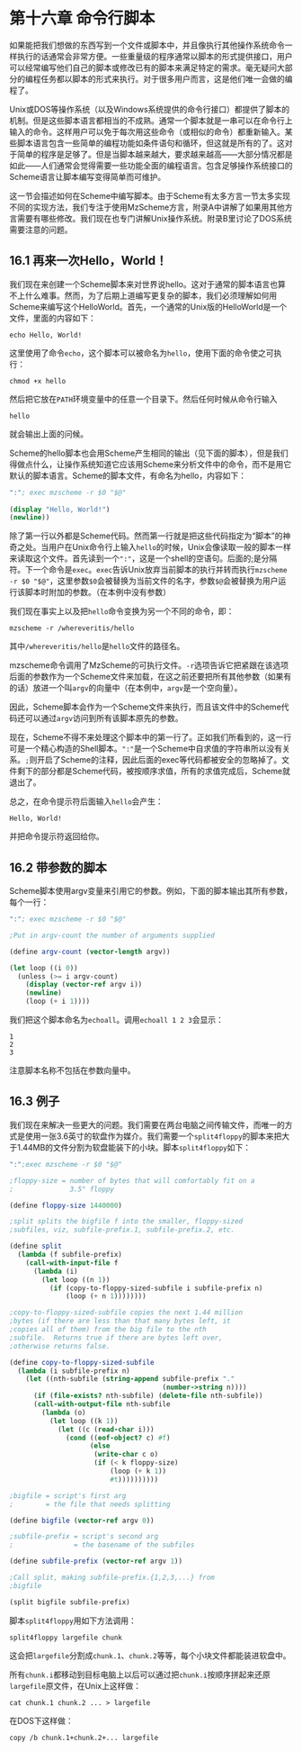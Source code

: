 第十六章 命令行脚本
===================

如果能把我们想做的东西写到一个文件或脚本中，并且像执行其他操作系统命令一样执行的话通常会非常方便。一些重量级的程序通常以脚本的形式提供接口，用户可以经常编写他们自己的脚本或修改已有的脚本来满足特定的需求。毫无疑问大部分的编程任务都以脚本的形式来执行。对于很多用户而言，这是他们唯一会做的编程了。

Unix或DOS等操作系统（以及Windows系统提供的命令行接口）都提供了脚本的机制。但是这些脚本语言都相当的不成熟。通常一个脚本就是一串可以在命令行上输入的命令。这样用户可以免于每次用这些命令（或相似的命令）都重新输入。某些脚本语言包含一些简单的编程功能如条件语句和循环，但这就是所有的了。这对于简单的程序是足够了。但是当脚本越来越大，要求越来越高——大部分情况都是如此——人们通常会觉得需要一些功能全面的编程语言。包含足够操作系统接口的Scheme语言让脚本编写变得简单而可维护。

这一节会描述如何在Scheme中编写脚本。由于Scheme有太多方言一节太多实现不同的实现方法，我们专注于使用MzScheme方言，附录A中讲解了如果用其他方言需要有哪些修改。我们现在也专门讲解Unix操作系统。附录B里讨论了DOS系统需要注意的问题。

## 16.1 再来一次Hello，World！

我们现在来创建一个Scheme脚本来对世界说hello。这对于通常的脚本语言也算不上什么难事。然而，为了后期上道编写更复杂的脚本，我们必须理解如何用Scheme来编写这个HelloWorld。首先，一个通常的Unix版的HelloWorld是一个文件，里面的内容如下：
```shell
echo Hello, World!
```
这里使用了命令`echo`，这个脚本可以被命名为`hello`，使用下面的命令使之可执行：
```shell
chmod +x hello
```
然后把它放在`PATH`环境变量中的任意一个目录下。然后任何时候从命令行输入
```shell
hello
```
就会输出上面的问候。

Scheme的hello脚本也会用Scheme产生相同的输出（见下面的脚本），但是我们得做点什么，让操作系统知道它应该用Scheme来分析文件中的命令，而不是用它默认的脚本语言。Scheme的脚本文件，有命名为hello，内容如下：
```scheme
":"; exec mzscheme -r $0 "$@"
 
(display "Hello, World!")
(newline))
```
除了第一行以外都是Scheme代码。然而第一行就是把这些代码指定为“脚本”的神奇之处。当用户在Unix命令行上输入`hello`的时候，Unix会像读取一般的脚本一样来读取这个文件。首先读到一个`":"`，这是一个shell的空语句。后面的;是分隔符。下一个命令是`exec`。`exec`告诉Unix放弃当前脚本的执行并转而执行`mzscheme -r $0 "$@"`，这里参数`$0`会被替换为当前文件的名字，参数`$@`会被替换为用户运行该脚本时附加的参数。（在本例中没有参数）

我们现在事实上以及把`hello`命令变换为另一个不同的命令，即：

```shell
mzscheme -r /whereveritis/hello
```

其中`/whereveritis/hello`是`hello`文件的路径名。

mzscheme命令调用了MzScheme的可执行文件。`-r`选项告诉它把紧跟在该选项后面的参数作为一个Scheme文件来加载，在这之前还要把所有其他参数（如果有的话）放进一个叫`argv`的向量中（在本例中，`argv`是一个空向量）。

因此，Scheme脚本会作为一个Scheme文件来执行，而且该文件中的Scheme代码还可以通过`argv`访问到所有该脚本原先的参数。

现在，Scheme不得不来处理这个脚本中的第一行了。正如我们所看到的，这一行可是一个精心构造的Shell脚本。`":"`是一个Scheme中自求值的字符串所以没有关系。`;`则开启了Scheme的注释，因此后面的exec等代码都被安全的忽略掉了。文件剩下的部分都是Scheme代码，被按顺序求值，所有的求值完成后，Scheme就退出了。

总之，在命令提示符后面输入`hello`会产生：

```
Hello, World!
```

并把命令提示符返回给你。


## 16.2 带参数的脚本

Scheme脚本使用argv变量来引用它的参数。例如，下面的脚本输出其所有参数，每个一行：

```scheme
":"; exec mzscheme -r $0 "$@"

;Put in argv-count the number of arguments supplied

(define argv-count (vector-length argv))

(let loop ((i 0))
  (unless (>= i argv-count)
    (display (vector-ref argv i))
    (newline)
    (loop (+ i 1))))
```

我们把这个脚本命名为`echoall`。调用`echoall 1 2 3`会显示：
```
1 
2 
3
```
注意脚本名称不包括在参数向量中。

## 16.3 例子

我们现在来解决一些更大的问题。我们需要在两台电脑之间传输文件，而唯一的方式是使用一张3.6英寸的软盘作为媒介。我们需要一个`split4floppy`的脚本来把大于1.44MB的文件分割为软盘能装下的小块。脚本`split4floppy`如下：

```scheme
":";exec mzscheme -r $0 "$@"

;floppy-size = number of bytes that will comfortably fit on a
;              3.5" floppy

(define floppy-size 1440000)

;split splits the bigfile f into the smaller, floppy-sized
;subfiles, viz, subfile-prefix.1, subfile-prefix.2, etc.

(define split
  (lambda (f subfile-prefix)
    (call-with-input-file f
      (lambda (i)
        (let loop ((n 1))
          (if (copy-to-floppy-sized-subfile i subfile-prefix n)
              (loop (+ n 1))))))))

;copy-to-floppy-sized-subfile copies the next 1.44 million
;bytes (if there are less than that many bytes left, it
;copies all of them) from the big file to the nth
;subfile.  Returns true if there are bytes left over,
;otherwise returns false.

(define copy-to-floppy-sized-subfile
  (lambda (i subfile-prefix n)
    (let ((nth-subfile (string-append subfile-prefix "."
                                      (number->string n))))
      (if (file-exists? nth-subfile) (delete-file nth-subfile))
      (call-with-output-file nth-subfile
        (lambda (o)
          (let loop ((k 1))
            (let ((c (read-char i)))
              (cond ((eof-object? c) #f)
                    (else
                     (write-char c o)
                     (if (< k floppy-size)
                         (loop (+ k 1))
                         #t))))))))))

;bigfile = script's first arg
;        = the file that needs splitting

(define bigfile (vector-ref argv 0))

;subfile-prefix = script's second arg
;               = the basename of the subfiles

(define subfile-prefix (vector-ref argv 1))

;Call split, making subfile-prefix.{1,2,3,...} from
;bigfile

(split bigfile subfile-prefix)
```

脚本`split4floppy`用如下方法调用：
```shell
split4floppy largefile chunk
```

这会把`largefile`分割成`chunk.1`、`chunk.2`等等，每个小块文件都能装进软盘中。

所有`chunk.i`都移动到目标电脑上以后可以通过把`chunk.i`按顺序拼起来还原`largefile`原文件，在Unix上这样做：
```shell
cat chunk.1 chunk.2 ... > largefile
```

在DOS下这样做：
```DOS
copy /b chunk.1+chunk.2+... largefile
```




